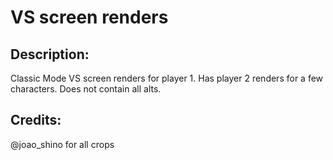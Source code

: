 # VS screen renders

## Description: 

Classic Mode VS screen renders for player 1.
Has player 2 renders for a few characters.
Does not contain all alts.

## Credits: 

@joao_shino for all crops

